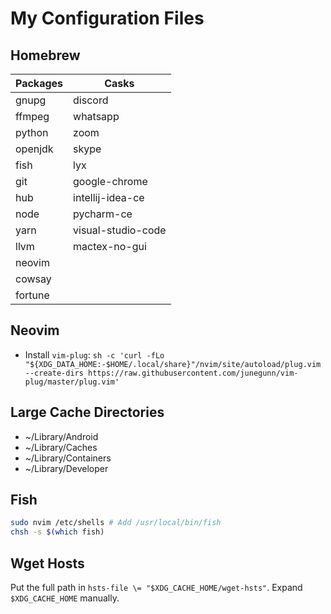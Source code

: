 # My Configuration Files

## Homebrew
|     Packages     |          Casks          |
|------------------|-------------------------|
| gnupg            | discord                 |
| ffmpeg           | whatsapp                |
| python           | zoom                    |
| openjdk          | skype                   |
| fish             | lyx                     |
| git              | google-chrome           |
| hub              | intellij-idea-ce        |
| node             | pycharm-ce              |
| yarn             | visual-studio-code      |
| llvm             | mactex-no-gui           |
| neovim           |                         |
| cowsay           |                         |
| fortune          |                         |

## Neovim

- Install `vim-plug`: `sh -c 'curl -fLo "${XDG_DATA_HOME:-$HOME/.local/share}"/nvim/site/autoload/plug.vim --create-dirs https://raw.githubusercontent.com/junegunn/vim-plug/master/plug.vim'`

## Large Cache Directories

- ~/Library/Android
- ~/Library/Caches
- ~/Library/Containers
- ~/Library/Developer

## Fish
```bash
sudo nvim /etc/shells # Add /usr/local/bin/fish
chsh -s $(which fish)
```

## Wget Hosts
Put the full path in `hsts-file \= "$XDG_CACHE_HOME/wget-hsts"`. Expand `$XDG_CACHE_HOME` manually.
